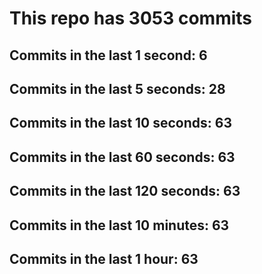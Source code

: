 # This repo has 3053 commits

## Commits in the last 1 second: 6
## Commits in the last 5 seconds: 28
## Commits in the last 10 seconds: 63
## Commits in the last 60 seconds: 63
## Commits in the last 120 seconds: 63
## Commits in the last 10 minutes: 63
## Commits in the last 1 hour: 63
